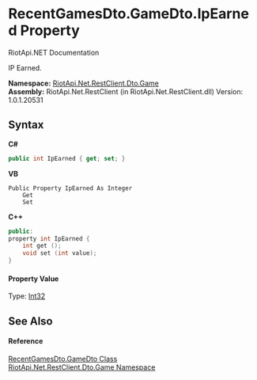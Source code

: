 # RecentGamesDto.GameDto.IpEarned Property 
RiotApi.NET Documentation 

IP Earned.

**Namespace:**&nbsp;<a href="8f950157-2c97-623b-3bf4-ac8c4c87be7b">RiotApi.Net.RestClient.Dto.Game</a><br />**Assembly:**&nbsp;RiotApi.Net.RestClient (in RiotApi.Net.RestClient.dll) Version: 1.0.1.20531

## Syntax

**C#**<br />
``` C#
public int IpEarned { get; set; }
```

**VB**<br />
``` VB
Public Property IpEarned As Integer
	Get
	Set
```

**C++**<br />
``` C++
public:
property int IpEarned {
	int get ();
	void set (int value);
}
```


#### Property Value
Type: <a href="http://msdn2.microsoft.com/en-us/library/td2s409d" target="_blank">Int32</a>

## See Also


#### Reference
<a href="ca940ab4-a2c1-e5bd-a95d-1ef1c96be808">RecentGamesDto.GameDto Class</a><br /><a href="8f950157-2c97-623b-3bf4-ac8c4c87be7b">RiotApi.Net.RestClient.Dto.Game Namespace</a><br />